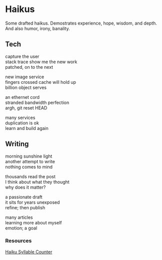 # Haikus

Some drafted haikus. Demostrates experience, hope, wisdom, and depth. And also humor, irony, banality.

## Tech

capture the user  
stack trace show me the new work  
patched, on to the next  

new image service  
fingers crossed cache will hold up  
billion object serves  

an ethernet cord  
stranded bandwidth perfection  
argh, git reset HEAD  

many services  
duplication is ok  
learn and build again  

## Writing

morning sunshine light  
another attempt to write  
nothing comes to mind  

thousands read the post  
I think about what they thought  
why does it matter?  

a passionate draft  
it sits for years unexposed  
refine; then publish 

many articles  
learning more about myself  
emotion; a goal  

### Resources

[Haiku Syllable Counter](https://www.haikusyllablecounter.com/)
